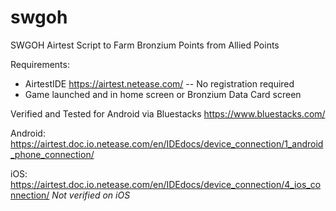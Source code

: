 # swgoh
SWGOH Airtest Script to Farm Bronzium Points from Allied Points

Requirements: 
- AirtestIDE https://airtest.netease.com/
-- No registration required
- Game launched and in home screen or Bronzium Data Card screen

Verified and Tested for Android via Bluestacks
https://www.bluestacks.com/

Android: https://airtest.doc.io.netease.com/en/IDEdocs/device_connection/1_android_phone_connection/

iOS: https://airtest.doc.io.netease.com/en/IDEdocs/device_connection/4_ios_connection/  *Not verified on iOS*
